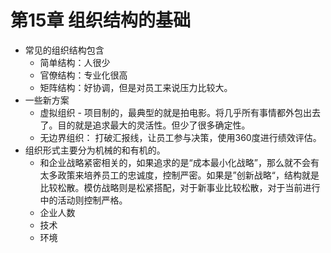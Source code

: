 # 第15章 组织结构的基础
- 常见的组织结构包含
	- 简单结构：人很少
	- 官僚结构：专业化很高
	- 矩阵结构：好协调，但是对员工来说压力比较大。
- 一些新方案
	- 虚拟组织 - 项目制的，最典型的就是拍电影。将几乎所有事情都外包出去了。目的就是追求最大的灵活性。但少了很多确定性。
	- 无边界组织： 打破汇报线，让员工参与决策，使用360度进行绩效评估。
- 组织形式主要分为机械的和有机的。
	- 和企业战略紧密相关的，如果追求的是“成本最小化战略”，那么就不会有太多政策来培养员工的忠诚度，控制严密。如果是”创新战略“，结构就是比较松散。模仿战略则是松紧搭配，对于新事业比较松散，对于当前进行中的活动则控制严格。
	- 企业人数
	- 技术
	- 环境